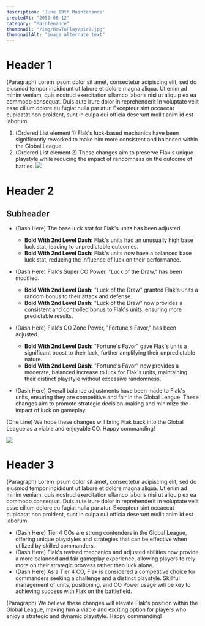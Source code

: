 ```yaml
---
description: 'June 19th Maintenance'
createdAt: "2050-06-12"
category: "Maintenance"
thumbnail: "/img/HowToPlay/pic9.jpg"
thumbnailAlt: "image alternate text"
---
```


# Header 1

(Paragraph) Lorem ipsum dolor sit amet, consectetur adipiscing elit, sed do eiusmod tempor incididunt ut labore et dolore magna aliqua. Ut enim ad minim veniam, quis nostrud exercitation ullamco laboris nisi ut aliquip ex ea commodo consequat. Duis aute irure dolor in reprehenderit in voluptate velit esse cillum dolore eu fugiat nulla pariatur. Excepteur sint occaecat cupidatat non proident, sunt in culpa qui officia deserunt mollit anim id est laborum.

1. (Ordered List element 1) Flak's luck-based mechanics have been significantly reworked to make him more consistent and balanced within the Global League.
2. (Ordered List element 2) These changes aim to preserve Flak's unique playstyle while reducing the impact of randomness on the outcome of battles.
   ![](https://149455152.v2.pressablecdn.com/wp-content/uploads/2023/04/Switch_Advance_Wars1_2Re-BootCamp_screen_01_png_jpgcopy.jpg)

# Header 2

## Subheader

- (Dash Here) The base luck stat for Flak's units has been adjusted.

  - **Bold With 2nd Level Dash:** Flak's units had an unusually high base luck stat, leading to unpredictable outcomes.
  - **Bold With 2nd Level Dash:** Flak's units now have a balanced base luck stat, reducing the influence of luck on their performance.

- (Dash Here) Flak's Super CO Power, "Luck of the Draw," has been modified.

  - **Bold With 2nd Level Dash:** "Luck of the Draw" granted Flak's units a random bonus to their attack and defense.
  - **Bold With 2nd Level Dash:** "Luck of the Draw" now provides a consistent and controlled bonus to Flak's units, ensuring more predictable results.

- (Dash Here) Flak's CO Zone Power, "Fortune's Favor," has been adjusted.

  - **Bold With 2nd Level Dash:** "Fortune's Favor" gave Flak's units a significant boost to their luck, further amplifying their unpredictable nature.
  - **Bold With 2nd Level Dash:** "Fortune's Favor" now provides a moderate, balanced increase to luck for Flak's units, maintaining their distinct playstyle without excessive randomness.

- (Dash Here) Overall balance adjustments have been made to Flak's units, ensuring they are competitive and fair in the Global League. These changes aim to promote strategic decision-making and minimize the impact of luck on gameplay.

(One Line) We hope these changes will bring Flak back into the Global League as a viable and enjoyable CO. Happy commanding!

![](https://oyster.ignimgs.com/mediawiki/apis.ign.com/advance-wars-dual-strike/0/0b/Tutorial.jpg)

# Header 3

(Paragraph) Lorem ipsum dolor sit amet, consectetur adipiscing elit, sed do eiusmod tempor incididunt ut labore et dolore magna aliqua. Ut enim ad minim veniam, quis nostrud exercitation ullamco laboris nisi ut aliquip ex ea commodo consequat. Duis aute irure dolor in reprehenderit in voluptate velit esse cillum dolore eu fugiat nulla pariatur. Excepteur sint occaecat cupidatat non proident, sunt in culpa qui officia deserunt mollit anim id est laborum.

- (Dash Here) Tier 4 COs are strong contenders in the Global League, offering unique playstyles and strategies that can be effective when utilized by skilled commanders.
- (Dash Here) Flak's revised mechanics and adjusted abilities now provide a more balanced and fair gameplay experience, allowing players to rely more on their strategic prowess rather than luck alone.
- (Dash Here) As a Tier 4 CO, Flak is considered a competitive choice for commanders seeking a challenge and a distinct playstyle. Skillful management of units, positioning, and CO Power usage will be key to achieving success with Flak on the battlefield.

(Paragraph) We believe these changes will elevate Flak's position within the Global League, making him a viable and exciting option for players who enjoy a strategic and dynamic playstyle. Happy commanding!
